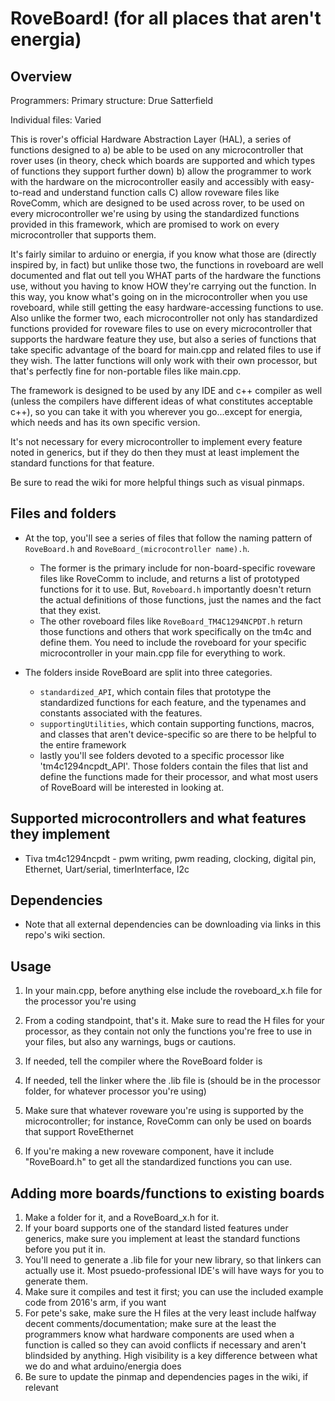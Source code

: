 # RoveBoard! (for all places that aren't energia)

## Overview
Programmers: 
Primary structure: Drue Satterfield 

Individual files: Varied

This is rover's official Hardware Abstraction Layer (HAL), a series of functions designed to a) be able to be used on any microcontroller that rover uses (in theory, check which boards are supported and which types of functions they support further down) b) allow the programmer to work with the hardware on the microcontroller easily and accessibly with easy-to-read and understand function calls C) allow roveware files like RoveComm, which are designed to be used across rover, to be used on every microcontroller we're using by using the standardized functions provided in this framework, which are promised to work on every microcontroller that supports them.

It's fairly similar to arduino or energia, if you know what those are (directly inspired by, in fact) but unlike those two, the functions in roveboard are well documented and flat out tell you WHAT parts of the hardware the functions use, without you having to know HOW they're carrying out the function. In this way, you know what's going on in the microcontroller when you use roveboard, while still getting the easy hardware-accessing functions to use. Also unlike the former two, each microcontroller not only has standardized functions provided for roveware files to use on every microcontroller that supports the hardware feature they use, but also a series of functions that take specific advantage of the board for main.cpp and related files to use if they wish. The latter functions will only work with their own processor, but that's perfectly fine for non-portable files like main.cpp.

The framework is designed to be used by any IDE and c++ compiler as well (unless the compilers have different ideas of what constitutes acceptable c++), so you can take it with you wherever you go...except for energia, which needs and has its own specific version.

It's not necessary for every microcontroller to implement every feature noted in generics, but if they do then they must at least implement the standard functions for that feature.

Be sure to read the wiki for more helpful things such as visual pinmaps.

## Files and folders
* At the top, you'll see a series of files that follow the naming pattern of `RoveBoard.h` and `RoveBoard_(microcontroller name).h`. 
  - The former is the primary include for non-board-specific roveware files like RoveComm to include, and returns a list of prototyped functions for it to use. But, `Roveboard.h` importantly doesn't return the actual definitions of those functions, just the names and the fact that they exist. 
  - The other roveboard files like `RoveBoard_TM4C1294NCPDT.h` return those functions and others that work specifically on the tm4c and define them. You need to include the roveboard for your specific microcontroller in your main.cpp file for everything to work.

* The folders inside RoveBoard are split into three categories. 
  - `standardized_API`, which contain files that prototype the standardized functions for each feature, and the typenames and constants associated with the features.
  - `supportingUtilities`, which contain supporting functions, macros, and classes that aren't device-specific so are there to be helpful to the entire framework 
  - lastly you'll see folders devoted to a specific processor like 'tm4c1294ncpdt_API'. Those folders contain the files that list and define the functions made for their processor, and what most users of RoveBoard will be interested in looking at.

## Supported microcontrollers and what features they implement
* Tiva tm4c1294ncpdt - pwm writing, pwm reading, clocking, digital pin, Ethernet, Uart/serial, timerInterface, I2c


## Dependencies
* Note that all external dependencies can be downloading via links in this repo's wiki section.

## Usage
1) In your main.cpp, before anything else include the roveboard_x.h file for the processor you're using
2) From a coding standpoint, that's it. Make sure to read the H files for your processor, as they contain not only the functions you're free to use in your files, but also any warnings, bugs or cautions.
3) If needed, tell the compiler where the RoveBoard folder is
4) If needed, tell the linker where the .lib file is (should be in the processor folder, for whatever processor you're using)
5) Make sure that whatever roveware you're using is supported by the microcontroller; for instance, RoveComm can only be used on boards that support RoveEthernet

99) If you're making a new roveware component, have it include "RoveBoard.h" to get all the standardized functions you can use.



## Adding more boards/functions to existing boards
1) Make a folder for it, and a RoveBoard_x.h for it. 
2) If your board supports one of the standard listed features under generics, make sure you implement at least the standard functions before you put it in.
3) You'll need to generate a .lib file for your new library, so that linkers can actually use it. Most psuedo-professional IDE's will have ways for you to generate them.
4) Make sure it compiles and test it first; you can use the included example code from 2016's arm, if you want
5) For pete's sake, make sure the H files at the very least include halfway decent comments/documentation; make sure at the least the programmers know what hardware components are used when a function is called so they can avoid conflicts if necessary and aren't blindsided by anything. High visibility is a key difference between what we do and what arduino/energia does
6) Be sure to update the pinmap and dependencies pages in the wiki, if relevant
